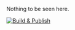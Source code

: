 Nothing to be seen here.

[![Build & Publish](https://github.com/disputechalice/gcr/actions/workflows/build-push.yml/badge.svg)](https://github.com/disputechalice/gcr/actions/workflows/build-push.yml)
